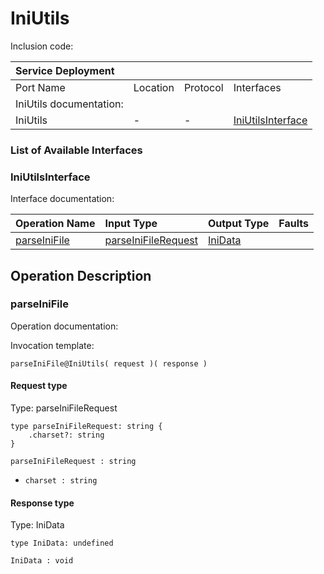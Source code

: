 <!-- cSpell:disable -->
<!-- markdownlint-disable -->
<!-- editorconfig-checker-disable -->

# IniUtils

Inclusion code: 

| Service Deployment      |          |          |                                                     |
|:------------------------|:---------|:---------|:----------------------------------------------------|
| Port Name               | Location | Protocol | Interfaces                                          |
| IniUtils documentation: |          |          |                                                     |
| IniUtils                | -        | -        | [IniUtilsInterface](ini_utils.md#IniUtilsInterface) |

### List of Available Interfaces

### IniUtilsInterface <a id="IniUtilsInterface"></a>

Interface documentation:

| Operation Name                            | Input Type                                              | Output Type                     | Faults |
|:------------------------------------------|:--------------------------------------------------------|:--------------------------------|:-------|
| [parseIniFile](ini_utils.md#parseIniFile) | [parseIniFileRequest](ini_utils.md#parseIniFileRequest) | [IniData](ini_utils.md#IniData) |        |

## Operation Description

### parseIniFile <a id="parseIniFile"></a>

Operation documentation:

Invocation template:

```jolie
parseIniFile@IniUtils( request )( response )
```

#### Request type <a id="parseIniFileRequest"></a>

Type: parseIniFileRequest

```jolie
type parseIniFileRequest: string {
    .charset?: string
}
```

`parseIniFileRequest : string`

* `charset : string`

#### Response type <a id="IniData"></a>

Type: IniData

```jolie
type IniData: undefined
```

`IniData : void`

